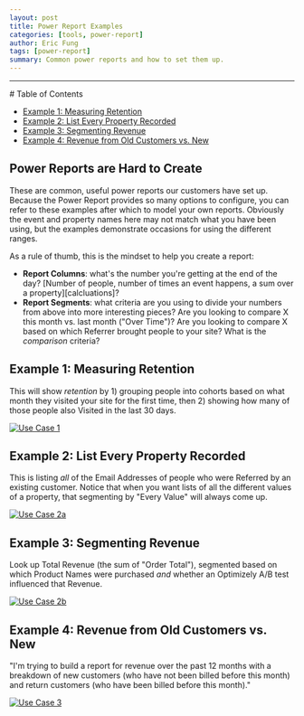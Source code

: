 ```yaml
---
layout: post
title: Power Report Examples
categories: [tools, power-report]
author: Eric Fung
tags: [power-report]
summary: Common power reports and how to set them up.
---
```

<hr />
# Table of Contents

* [Example 1: Measuring Retention][section1]
* [Example 2: List Every Property Recorded][section2]
* [Example 3: Segmenting Revenue][section3]
* [Example 4: Revenue from Old Customers vs. New][section4]

## Power Reports are Hard to Create

These are common, useful power reports our customers have set up. Because the Power Report provides so many options to configure, you can refer to these examples after which to model your own reports. Obviously the event and property names here may not match what you have been using, but the examples demonstrate occasions for using the different ranges.

As a rule of thumb, this is the mindset to help you create a report:

* **Report Columns**: what's the number you're getting at the end of the day? [Number of people, number of times an event happens, a sum over a property][calcluations]?
* **Report Segments**: what criteria are you using to divide your numbers from above into more interesting pieces? Are you looking to compare X this month vs. last month ("Over Time")? Are you looking to compare X based on which Referrer brought people to your site? What is the *comparison* criteria?

<a name="measuring-retention"></a>
## Example 1: Measuring Retention

This will show *retention* by 1) grouping people into cohorts based on what month they visited your site for the first time, then 2) showing how many of those people also Visited in the last 30 days.

[![Use Case 1][case-1]][case-1]

<a name="list-every-property-recorded"></a>
## Example 2: List Every Property Recorded

This is listing *all* of the Email Addresses of people who were Referred by an existing customer. Notice that when you want lists of all the different values of a property, that segmenting by "Every Value" will always come up.

[![Use Case 2a][case-2a]][case-2a]

<a name="segmenting-revenue"></a>
## Example 3: Segmenting Revenue

Look up Total Revenue (the sum of "Order Total"), segmented based on which Product Names were purchased *and* whether an Optimizely A/B test influenced that Revenue.

[![Use Case 2b][case-2b]][case-2b]

<a name="revenue-from-old-customers-vs-new"></a>
## Example 4: Revenue from Old Customers vs. New

"I'm trying to build a report for revenue over the past 12 months with a breakdown of new customers (who have not been billed before this month) and return customers (who have been billed before this month)."

[![Use Case 3][case-3]][case-3]

[case-1]: http://cl.ly/image/0I3L2z1Y3Z2R/01-use-case.png
[case-2a]: http://cl.ly/image/2Z46083V0M2b/02a-use-case.png
[case-2b]: http://cl.ly/image/2M0E0n07013E/02b-use-case.png
[case-3]: http://cl.ly/image/3q3Q0V1X2O2B/03-use-case.png

[section1]: #measuring-retention
[section2]: #list-every-property-recorded
[section3]: #segmenting-revenue
[section4]: #revenue-from-old-customers-vs-new

[calculations]: /tools/metrics/metric-calculations